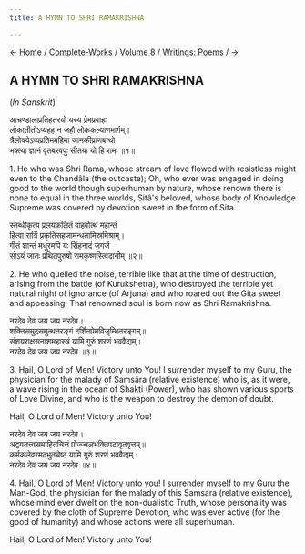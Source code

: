```yaml
---
title: A HYMN TO SHRI RAMAKRISHNA

---
```

<div>

[←](a_hymn_to.htm) [Home](../../../index.htm) /
[Complete-Works](../../complete_works.htm) / [Volume
8](../volume_8_contents.htm) / [Writings:
Poems](writings_poems_contents.htm) / [→](no_one_to_blame.htm)

  

## A HYMN TO SHRI RAMAKRISHNA

(*In Sanskrit*)

आचण्डालाप्रतिहतरयो यस्य प्रेमप्रवाहः  
लोकातीतोऽप्यहह न जहौ लोककल्याणमार्गम्।  
त्रैलोक्येऽप्यप्रतिममहिमा जानकीप्राणबन्धो  
भक्त्या ज्ञानं वृतबरवपुः सीतया यो हि रामः ॥१॥

1\. He who was Shri Rama, whose stream of love flowed with resistless
might even to the Chandâla (the outcaste); Oh, who ever was engaged in
doing good to the world though superhuman by nature, whose renown there
is none to equal in the three worlds, Sitâ's beloved, whose body of
Knowledge Supreme was covered by devotion sweet in the form of Sita.

स्तब्धीकृत्य प्रलयकलितं वाहवोत्थं महान्तं  
हित्वा रात्रिं प्रकृतिसहजामन्धतामिस्रमिश्राम्।  
गीतं शान्तं मधुरमपि यः सिंहनादं जगर्ज  
सोऽयं जातः प्रथितपुरुषो रामकृष्णस्त्विदानीम् ॥२॥

2\. He who quelled the noise, terrible like that at the time of
destruction, arising from the battle (of Kurukshetra), who destroyed the
terrible yet natural night of ignorance (of Arjuna) and who roared out
the Gita sweet and appeasing; That renowned soul is born now as Shri
Ramakrishna.

नरदेव देव     जय जय नरदेव।  
शक्तिसमुद्रसमुत्थतरङ्गं दर्शितप्रेमविजृम्भितरङ्गम्॥  
संशयराक्षसनाशमहास्त्रं यामि गुरुं शरणं भववैद्यम्।  
नरदेव देव     जय जय नरदेव ॥३॥

3\. Hail, O Lord of Men! Victory unto You! I surrender myself to my
Guru, the physician for the malady of Samsâra (relative existence) who
is, as it were, a wave rising in the ocean of Shakti (Power), who has
shown various sports of Love Divine, and who is the weapon to destroy
the demon of doubt.

Hail, O Lord of Men! Victory unto You!

नरदेव देव     जय जय नरदेव।  
अद्वयतत्त्वसमाहितचित्तं प्रोज्ज्वलभक्तिपटावृतवृत्तम्॥  
कर्मकलेवरमद्भुतचेष्टं यामि गुरुं शरणं भववैद्यम्।  
नरदेव देव     जय जय नरदेव ॥४॥

4\. Hail, O Lord of Men! Victory unto you! I surrender myself to my Guru
the Man-God, the physician for the malady of this Samsara (relative
existence), whose mind ever dwelt on the non-dualistic Truth, whose
personality was covered by the cloth of Supreme Devotion, who was ever
active (for the good of humanity) and whose actions were all superhuman.

Hail, O Lord of Men! Victory unto You!

</div>
